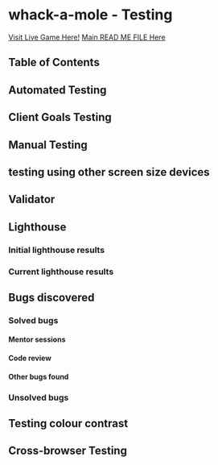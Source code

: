 # whack-a-mole - Testing

[Visit Live Game Here!](https://zaicodes.github.io/whack-a-mole/)
[Main READ ME FILE Here](https://github.com/zaicodes/whack-a-mole)

## Table of Contents

## Automated Testing

## Client Goals Testing

## Manual Testing

## testing using other screen size devices

## Validator

## Lighthouse

### Initial lighthouse results

### Current lighthouse results

## Bugs discovered

### Solved bugs

#### Mentor sessions

#### Code review

#### Other bugs found

### Unsolved bugs

## Testing colour contrast

## Cross-browser Testing
